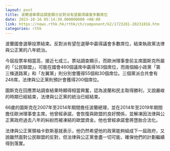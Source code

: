 ```yaml
---
layout: post
title: 波蘭選舉票站調查顯示反對派有望贏得議會多數席位
date: 2023-10-16 05:14:39.000000000 +08:00
link: https://news.rthk.hk/rthk/ch/component/k2/1723281-20231016.htm
categories: rthk
---
```


波蘭國會選舉投票結束。反對派有望在選舉中贏得議會多數席位，結束執政黨法律與公正黨的八年統治。

今屆投票率相當高，接近七成三。票站調查顯示，而歐洲理事會前主席圖斯克所屬的「公民聯盟」，可能在國會460個議席中贏得163個席位，而兩個細小政黨「第三條道路黨」和「左翼黨」則分別會獲得55個和30個席位。三個黨派合共會有248席，法律與公正黨則預計會獲得200個席位。

圖斯克在回應票站調查結果時顯得相當興奮，認為波蘭和民主取得勝利，又說嚴峻的時期已經結束，法律與公正黨的統治已經結束。

66歲的圖斯克在2007年至2014年期間擔任波蘭總理，並在2014年至2019年期間擔任歐洲理事會主席。他曾經承諾，會恢復與歐盟的良好關係，並解凍因法律與公正黨政府過去八年的糾紛而被凍結的歐盟資金。他也曾經承諾會將墮胎合法化。

法律與公正黨領袖卡欽斯基就表示，他仍然希望他的政黨能夠組成下一屆政府，又說雖然面對公民聯盟的反對，但法律與公正黨會盡一切可能，確保他們的計劃繼續得到落實。
